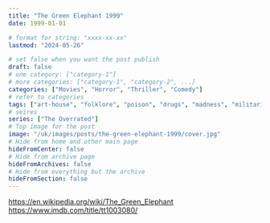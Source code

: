 ```yaml
---
title: "The Green Elephant 1999"
date: 1999-01-01

# format for string: "xxxx-xx-xx"
lastmod: "2024-05-26"

# set false when you want the post publish
draft: false
# one category: ["category-1"]
# more categories: ["category-1", "category-2", ...]
categories: ["Movies", "Horror", "Thriller", "Comedy"]
# refer to categories
tags: ["art-house", "folklore", "poison", "drugs", "madness", "militarism", "isolation"]
# seires
series: ["The Overrated"]
# Top image for the post
image: "/uk/images/posts/the-green-elephant-1999/cover.jpg"
# Hide from home and other main page
hideFromCenter: false
# Hide from archive page
hideFromArchives: false
# Hide from everything but the archive
hideFromSection: false
---
```

https://en.wikipedia.org/wiki/The_Green_Elephant
https://www.imdb.com/title/tt1003080/
<!--more-->